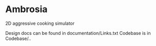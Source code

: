 # Ambrosia
2D aggressive cooking simulator


Design docs can be found in documentation/Links.txt
Codebase is in Codebase/..
